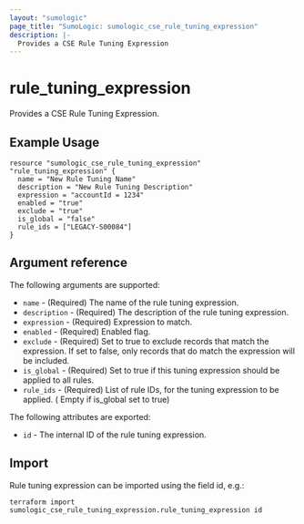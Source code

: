 ```yaml
---
layout: "sumologic"
page_title: "SumoLogic: sumologic_cse_rule_tuning_expression"
description: |-
  Provides a CSE Rule Tuning Expression
---
```


# rule_tuning_expression
Provides a CSE Rule Tuning Expression.

## Example Usage
```hcl
resource "sumologic_cse_rule_tuning_expression" "rule_tuning_expression" {
  name = "New Rule Tuning Name"
  description = "New Rule Tuning Description"
  expression = "accountId = 1234"
  enabled = "true"
  exclude = "true"
  is_global = "false"
  rule_ids = ["LEGACY-S00084"]
}
```

## Argument reference

The following arguments are supported:

- `name` - (Required) The name of the rule tuning expression.
- `description` - (Required) The description of the rule tuning expression.
- `expression` - (Required) Expression to match.
- `enabled` - (Required) Enabled flag.
- `exclude` - (Required) Set to true to exclude records that match the expression. If set to false, only records that do match the expression will be included.
- `is_global` - (Required) Set to true if this tuning expression should be applied to all rules.
- `rule_ids` - (Required) List of rule IDs, for the tuning expression to be applied. ( Empty if is_global set to true)


The following attributes are exported:

- `id` - The internal ID of the rule tuning expression.

## Import

Rule tuning expression can be imported using the field id, e.g.:
```hcl
terraform import sumologic_cse_rule_tuning_expression.rule_tuning_expression id
```

